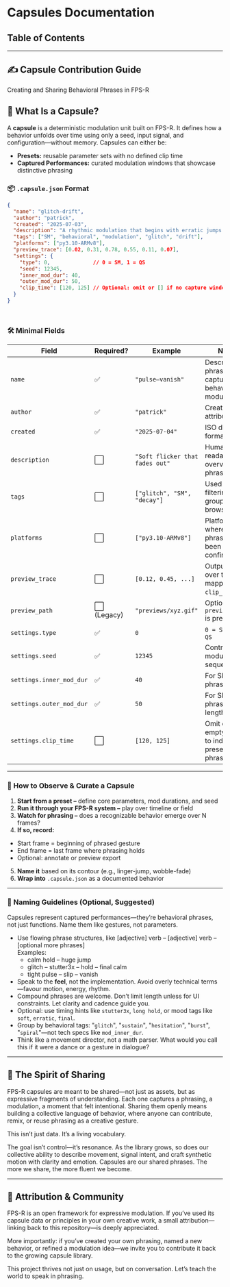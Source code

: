 # Capsules Documentation

## Table of Contents



---

## ✍️ Capsule Contribution Guide
Creating and Sharing Behavioral Phrases in FPS-R

## 🎯 What Is a Capsule?
A **capsule** is a deterministic modulation unit built on FPS-R. It defines how a behavior unfolds over time using only a seed, input signal, and configuration—without memory. Capsules can either be:

- **Presets:** reusable parameter sets with no defined clip time
- **Captured Performances:** curated modulation windows that showcase distinctive phrasing

### 📦 `.capsule.json` Format
```json
{
  "name": "glitch-drift",
  "author": "patrick",
  "created": "2025-07-03",
  "description": "A rhythmic modulation that begins with erratic jumps and softens into a calm decay.",
  "tags": ["SM", "behavioral", "modulation", "glitch", "drift"],
  "platforms": ["py3.10-ARMv8"],
  "preview_trace": [0.02, 0.31, 0.78, 0.55, 0.11, 0.07],  
  "settings": {
    "type": 0,              // 0 = SM, 1 = QS                  
    "seed": 12345,
    "inner_mod_dur": 40,
    "outer_mod_dur": 50,
    "clip_time": [120, 125] // Optional: omit or [] if no capture window
  }
}




```
### 🛠 Minimal Fields


| **Field**        | **Required?** | **Example**                        | **Notes**                                                |
|------------------|---------------|-------------------------------------|----------------------------------------------------------|
| `name`           | ✅            | `"pulse–vanish"`                   | Descriptive phrase capturing behavioral modulation       |
| `author`         | ✅            | `"patrick"`                        | Creator attribution                                      |
| `created`        | ✅            | `"2025-07-04"`                     | ISO date format                                          |
| `description`    | ⬜            | `"Soft flicker that fades out"`    | Human-readable overview of phrasing                     |
| `tags`           | ⬜            | `["glitch", "SM", "decay"]`        | Used for filtering, grouping, browsing                   |
| `platforms`      | ⬜            | `["py3.10-ARMv8"]`                 | Platforms where the phrasing has been visually confirmed |
| `preview_trace`  | ⬜            | `[0.12, 0.45, ...]`                | Output values over time (1:1 mapping to `clip_time`)     |
| `preview_path`   | ⬜ (Legacy)   | `"previews/xyz.gif"`              | Optional if `preview_trace` is present                   |
| `settings.type`  | ✅            | `0`                                | `0 = SM`, `1 = QS`                                       |
| `settings.seed`  | ✅            | `12345`                            | Controls modulation sequence                             |
| `settings.inner_mod_dur` | ✅    | `40`                               | For SM: sub-phrase length                                |
| `settings.outer_mod_dur` | ✅    | `50`                               | For SM: phrase cycle length                              |
| `settings.clip_time` | ⬜       | `[120, 125]`                       | Omit or empty array to indicate a preset (no phrasing)   |


---
### 🧪 How to Observe & Curate a Capsule
1. **Start from a preset –** define core parameters, mod durations, and seed
2. **Run it through your FPS-R system –** play over timeline or field
3. **Watch for phrasing –** does a recognizable behavior emerge over N frames?
4. **If so, record:**
- Start frame = beginning of phrased gesture
- End frame = last frame where phrasing holds
- Optional: annotate or preview export
5. **Name it** based on its contour (e.g., linger-jump, wobble-fade)
6. **Wrap into** `.capsule.json` as a documented behavior
---
### 🌱 Naming Guidelines (Optional, Suggested)
Capsules represent captured performances—they’re behavioral phrases, not just functions. Name them like gestures, not parameters.
- Use flowing phrase structures, like [adjective] verb – [adjective] verb – [optional more phrases]  
Examples:
    - calm hold – huge jump
    - glitch – stutter3x – hold – final calm
    - tight pulse – slip – vanish
- Speak to the **feel**, not the implementation. Avoid overly technical terms—favour motion, energy, rhythm.
- Compound phrases are welcome. Don’t limit length unless for UI constraints. Let clarity and cadence guide you.
- Optional: use timing hints like `stutter3x`, `long hold`, or mood tags like `soft`, `erratic`, `final`.
- Group by behavioral tags: "`glitch`", "`sustain`", "`hesitation`", "`burst`", "`spiral`"—not tech specs like `mod_inner_dur`.
- Think like a movement director, not a math parser. What would you call this if it were a dance or a gesture in dialogue?

---

## 🌱 The Spirit of Sharing
FPS-R capsules are meant to be shared—not just as assets, but as expressive fragments of understanding. Each one captures a phrasing, a modulation, a moment that felt intentional. Sharing them openly means building a collective language of behavior, where anyone can contribute, remix, or reuse phrasing as a creative gesture.

This isn’t just data. It’s a living vocabulary.

The goal isn’t control—it’s resonance. As the library grows, so does our collective ability to describe movement, signal intent, and craft synthetic motion with clarity and emotion. Capsules are our shared phrases. The more we share, the more fluent we become.

---
## 🤝 Attribution & Community
FPS-R is an open framework for expressive modulation. If you’ve used its capsule data or principles in your own creative work, a small attribution—linking back to this repository—is deeply appreciated.

More importantly: if you’ve created your own phrasing, named a new behavior, or refined a modulation idea—we invite you to contribute it back to the growing capsule library.

This project thrives not just on usage, but on conversation. Let’s teach the world to speak in phrasing.